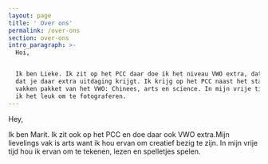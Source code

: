 ```yaml
---
layout: page
title: ' Over ons'
permalink: /over-ons
section: over-ons
intro_paragraph: >-
  Hoi,


  Ik ben Lieke. Ik zit op het PCC daar doe ik het niveau VWO extra, dat houd in
  dat je daar extra uitdaging krijgt. Ik krijg op het PCC naast het standaard
  vakken pakket van het VWO: Chinees, arts en science. In mijn vrije tijd vind
  ik het leuk om te fotograferen.
---
```

Hey,

Ik ben Marit. Ik zit ook op het PCC en doe daar ook VWO extra.Mijn lievelings vak is arts want ik hou ervan om creatief bezig te zijn. In mijn vrije tijd hou ik ervan om te tekenen, lezen en spelletjes spelen.
